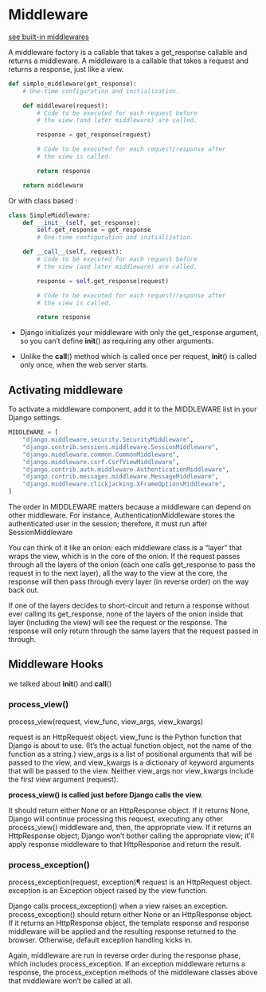 # Middleware

[see built-in middlewares](https://docs.djangoproject.com/en/4.2/ref/middleware/)

A middleware factory is a callable that takes a get_response callable and returns a middleware. A middleware is a callable that takes a request and returns a response, just like a view.

```python
def simple_middleware(get_response):
    # One-time configuration and initialization.

    def middleware(request):
        # Code to be executed for each request before
        # the view (and later middleware) are called.

        response = get_response(request)

        # Code to be executed for each request/response after
        # the view is called.

        return response

    return middleware
```

Or with class based :

```python
class SimpleMiddleware:
    def __init__(self, get_response):
        self.get_response = get_response
        # One-time configuration and initialization.

    def __call__(self, request):
        # Code to be executed for each request before
        # the view (and later middleware) are called.

        response = self.get_response(request)

        # Code to be executed for each request/response after
        # the view is called.

        return response
```

- Django initializes your middleware with only the get_response argument, so you can’t define __init__() as requiring any other arguments.

- Unlike the __call__() method which is called once per request, __init__() is called only once, when the web server starts.

## Activating middleware

To activate a middleware component, add it to the MIDDLEWARE list in your Django settings.

```python
MIDDLEWARE = [
    "django.middleware.security.SecurityMiddleware",
    "django.contrib.sessions.middleware.SessionMiddleware",
    "django.middleware.common.CommonMiddleware",
    "django.middleware.csrf.CsrfViewMiddleware",
    "django.contrib.auth.middleware.AuthenticationMiddleware",
    "django.contrib.messages.middleware.MessageMiddleware",
    "django.middleware.clickjacking.XFrameOptionsMiddleware",
]
```

The order in MIDDLEWARE matters because a middleware can depend on other middleware. For instance, AuthenticationMiddleware stores the authenticated user in the session; therefore, it must run after SessionMiddleware

You can think of it like an onion: each middleware class is a “layer” that wraps the view, which is in the core of the onion. If the request passes through all the layers of the onion (each one calls get_response to pass the request in to the next layer), all the way to the view at the core, the response will then pass through every layer (in reverse order) on the way back out.

If one of the layers decides to short-circuit and return a response without ever calling its get_response, none of the layers of the onion inside that layer (including the view) will see the request or the response. The response will only return through the same layers that the request passed in through.

## Middleware Hooks

we talked about __init__() and __call__()

### process_view()

process_view(request, view_func, view_args, view_kwargs)

request is an HttpRequest object. view_func is the Python function that Django is about to use. (It’s the actual function object, not the name of the function as a string.) view_args is a list of positional arguments that will be passed to the view, and view_kwargs is a dictionary of keyword arguments that will be passed to the view. Neither view_args nor view_kwargs include the first view argument (request).

**process_view() is called just before Django calls the view.**

It should return either None or an HttpResponse object. If it returns None, Django will continue processing this request, executing any other process_view() middleware and, then, the appropriate view. If it returns an HttpResponse object, Django won’t bother calling the appropriate view; it’ll apply response middleware to that HttpResponse and return the result.

### process_exception()

process_exception(request, exception)¶
request is an HttpRequest object. exception is an Exception object raised by the view function.

Django calls process_exception() when a view raises an exception. process_exception() should return either None or an HttpResponse object. If it returns an HttpResponse object, the template response and response middleware will be applied and the resulting response returned to the browser. Otherwise, default exception handling kicks in.

Again, middleware are run in reverse order during the response phase, which includes process_exception. If an exception middleware returns a response, the process_exception methods of the middleware classes above that middleware won’t be called at all.